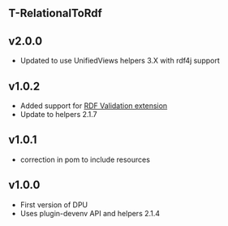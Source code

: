 T-RelationalToRdf
----------

v2.0.0
---
* Updated to use UnifiedViews helpers 3.X with rdf4j support

v1.0.2
---
* Added support for [RDF Validation extension](https://grips.semantic-web.at/display/UDDOC/RDF+Validation)
* Update to helpers 2.1.7

v1.0.1
---
* correction in pom to include resources

v1.0.0
---
* First version of DPU
* Uses plugin-devenv API and helpers 2.1.4
